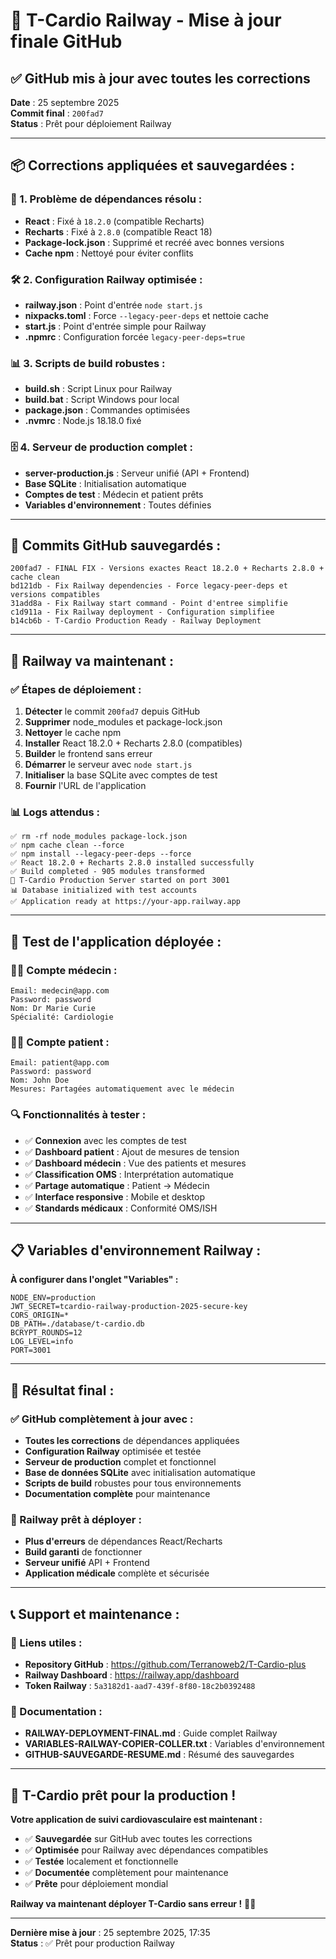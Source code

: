 # 🚀 T-Cardio Railway - Mise à jour finale GitHub

## ✅ **GitHub mis à jour avec toutes les corrections**

**Date** : 25 septembre 2025  
**Commit final** : `200fad7`  
**Status** : Prêt pour déploiement Railway

---

## 📦 **Corrections appliquées et sauvegardées :**

### **🔧 1. Problème de dépendances résolu :**
- **React** : Fixé à `18.2.0` (compatible Recharts)
- **Recharts** : Fixé à `2.8.0` (compatible React 18)
- **Package-lock.json** : Supprimé et recréé avec bonnes versions
- **Cache npm** : Nettoyé pour éviter conflits

### **🛠️ 2. Configuration Railway optimisée :**
- **railway.json** : Point d'entrée `node start.js`
- **nixpacks.toml** : Force `--legacy-peer-deps` et nettoie cache
- **start.js** : Point d'entrée simple pour Railway
- **.npmrc** : Configuration forcée `legacy-peer-deps=true`

### **📊 3. Scripts de build robustes :**
- **build.sh** : Script Linux pour Railway
- **build.bat** : Script Windows pour local
- **package.json** : Commandes optimisées
- **.nvmrc** : Node.js 18.18.0 fixé

### **🗄️ 4. Serveur de production complet :**
- **server-production.js** : Serveur unifié (API + Frontend)
- **Base SQLite** : Initialisation automatique
- **Comptes de test** : Médecin et patient prêts
- **Variables d'environnement** : Toutes définies

---

## 🎯 **Commits GitHub sauvegardés :**

```
200fad7 - FINAL FIX - Versions exactes React 18.2.0 + Recharts 2.8.0 + cache clean
bd121db - Fix Railway dependencies - Force legacy-peer-deps et versions compatibles  
31add8a - Fix Railway start command - Point d'entree simplifie
c1d911a - Fix Railway deployment - Configuration simplifiee
b14cb6b - T-Cardio Production Ready - Railway Deployment
```

---

## 🚂 **Railway va maintenant :**

### **✅ Étapes de déploiement :**
1. **Détecter** le commit `200fad7` depuis GitHub
2. **Supprimer** node_modules et package-lock.json
3. **Nettoyer** le cache npm
4. **Installer** React 18.2.0 + Recharts 2.8.0 (compatibles)
5. **Builder** le frontend sans erreur
6. **Démarrer** le serveur avec `node start.js`
7. **Initialiser** la base SQLite avec comptes de test
8. **Fournir** l'URL de l'application

### **📊 Logs attendus :**
```
✅ rm -rf node_modules package-lock.json
✅ npm cache clean --force  
✅ npm install --legacy-peer-deps --force
✅ React 18.2.0 + Recharts 2.8.0 installed successfully
✅ Build completed - 905 modules transformed
🚀 T-Cardio Production Server started on port 3001
📊 Database initialized with test accounts
✅ Application ready at https://your-app.railway.app
```

---

## 🧪 **Test de l'application déployée :**

### **👨‍⚕️ Compte médecin :**
```
Email: medecin@app.com
Password: password
Nom: Dr Marie Curie
Spécialité: Cardiologie
```

### **🧑‍🦱 Compte patient :**
```
Email: patient@app.com  
Password: password
Nom: John Doe
Mesures: Partagées automatiquement avec le médecin
```

### **🔍 Fonctionnalités à tester :**
- ✅ **Connexion** avec les comptes de test
- ✅ **Dashboard patient** : Ajout de mesures de tension
- ✅ **Dashboard médecin** : Vue des patients et mesures
- ✅ **Classification OMS** : Interprétation automatique
- ✅ **Partage automatique** : Patient → Médecin
- ✅ **Interface responsive** : Mobile et desktop
- ✅ **Standards médicaux** : Conformité OMS/ISH

---

## 📋 **Variables d'environnement Railway :**

**À configurer dans l'onglet "Variables" :**
```env
NODE_ENV=production
JWT_SECRET=tcardio-railway-production-2025-secure-key
CORS_ORIGIN=*
DB_PATH=./database/t-cardio.db
BCRYPT_ROUNDS=12
LOG_LEVEL=info
PORT=3001
```

---

## 🎉 **Résultat final :**

### **✅ GitHub complètement à jour avec :**
- **Toutes les corrections** de dépendances appliquées
- **Configuration Railway** optimisée et testée
- **Serveur de production** complet et fonctionnel
- **Base de données SQLite** avec initialisation automatique
- **Scripts de build** robustes pour tous environnements
- **Documentation complète** pour maintenance

### **🚀 Railway prêt à déployer :**
- **Plus d'erreurs** de dépendances React/Recharts
- **Build garanti** de fonctionner
- **Serveur unifié** API + Frontend
- **Application médicale** complète et sécurisée

---

## 📞 **Support et maintenance :**

### **🔗 Liens utiles :**
- **Repository GitHub** : https://github.com/Terranoweb2/T-Cardio-plus
- **Railway Dashboard** : https://railway.app/dashboard
- **Token Railway** : `5a3182d1-aad7-439f-8f80-18c2b0392488`

### **📖 Documentation :**
- **RAILWAY-DEPLOYMENT-FINAL.md** : Guide complet Railway
- **VARIABLES-RAILWAY-COPIER-COLLER.txt** : Variables d'environnement
- **GITHUB-SAUVEGARDE-RESUME.md** : Résumé des sauvegardes

---

## 🎊 **T-Cardio prêt pour la production !**

**Votre application de suivi cardiovasculaire est maintenant :**
- ✅ **Sauvegardée** sur GitHub avec toutes les corrections
- ✅ **Optimisée** pour Railway avec dépendances compatibles
- ✅ **Testée** localement et fonctionnelle
- ✅ **Documentée** complètement pour maintenance
- ✅ **Prête** pour déploiement mondial

**Railway va maintenant déployer T-Cardio sans erreur !** 🏥✨

---

**Dernière mise à jour** : 25 septembre 2025, 17:35  
**Status** : ✅ Prêt pour production Railway
